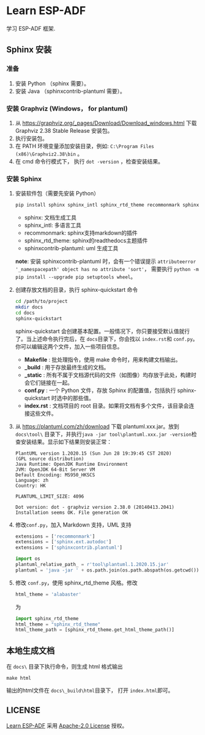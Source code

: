 # Learn ESP-ADF

学习 ESP-ADF 框架.

## Sphinx 安装

### 准备

1. 安装 Python （sphinx 需要）。
2. 安装 Java （sphinxcontrib-plantuml 需要）。

### 安装 Graphviz (Windows， for plantuml)

1. 从 <https://graphviz.org/_pages/Download/Download_windows.html> 下载 Graphviz 2.38 Stable Release 安装包。
2. 执行安装包。
3. 在 PATH 环境变量添加安装目录，例如: `C:\Program Files (x86)\Graphviz2.38\bin` 。
4. 在 cmd 命令行模式下， 执行 `dot -version` ，检查安装结果。

### 安装 Sphinx

1. 安装软件包（需要先安装 Python）

    ```sh
    pip install sphinx sphinx_intl sphinx_rtd_theme recommonmark sphinxcontrib-plantuml
    ```

    * sphinx: 文档生成工具
    * sphinx_intl: 多语言工具
    * recommonmark: sphinx支持markdown的插件
    * sphinx_rtd_theme: sphinx的readthedocs主题插件
    * sphinxcontrib-plantuml: uml 生成工具

    **note**: 安装 sphinxcontrib-plantuml 时，会有一个错误提示 `attributeerror '_namespacepath' object has no attribute 'sort'`， 需要执行 `python -m pip install --upgrade pip setuptools wheel`。

2. 创建存放文档的目录，执行 sphinx-quickstart 命令

    ```sh
    cd /path/to/project
    mkdir docs
    cd docs
    sphinx-quickstart
    ```

    sphinx-quickstart 会创建基本配置。一般情况下，你只要接受默认值就行了。当上述命令执行完后，在 ```docs```目录下，你会找以 ```index.rst```和 ```conf.py```。 你可以编辑这两个文件，加入一些项目信息。

    * **Makefile** : 批处理指令，使用 make 命令时，用来构建文档输出。
    * **_build** : 用于存放最终生成的文档。
    * **_static** : 所有不属于文档源代码的文件（如图像）均存放于此处，构建时会它们链接在一起。
    * **conf.py** : 一个 Python 文件，存放 Sphinx 的配置值，包括执行 sphinx-quickstart 时选中的那些值。
    * **index.rst** : 文档项目的 root 目录。如果将文档有多个文件，该目录会连接这些文件。

3. 从 <https://plantuml.com/zh/download> 下载 plantuml.xxx.jar。放到 `docs\tool\` 目录下，并执行`java -jar tool\plantuml.xxx.jar -version`检查安装结果。显示如下结果则安装正常：

    ```log
    PlantUML version 1.2020.15 (Sun Jun 28 19:39:45 CST 2020)
    (GPL source distribution)
    Java Runtime: OpenJDK Runtime Environment
    JVM: OpenJDK 64-Bit Server VM
    Default Encoding: MS950_HKSCS
    Language: zh
    Country: HK

    PLANTUML_LIMIT_SIZE: 4096

    Dot version: dot - graphviz version 2.38.0 (20140413.2041)
    Installation seems OK. File generation OK
    ```

4. 修改```conf.py```，加入 Markdown 支持，UML 支持

    ```python
    extensions = ['recommonmark']
    extensions = ['sphinx.ext.autodoc']
    extensions = ['sphinxcontrib.plantuml']

    import os
    plantuml_relative_path_ = r'tool\plantuml.1.2020.15.jar'
    plantuml = 'java -jar ' + os.path.join(os.path.abspath(os.getcwd()), plantuml_relative_path_)

5. 修改 ```conf.py```，使用 sphinx_rtd_theme 风格。修改

    ```python
    html_theme = 'alabaster'
    ```

    为

    ```python
    import sphinx_rtd_theme
    html_theme = "sphinx_rtd_theme"
    html_theme_path = [sphinx_rtd_theme.get_html_theme_path()]

## 本地生成文档

在 `docs\` 目录下执行命令，则生成 html 格式输出

```shell
make html
```

输出的html文件在 ```docs\_build\html```目录下， 打开 ```index.html```即可。

## LICENSE

[Learn ESP-ADF](https://github.com/liangzhu2008/learn-esp-adf) 采用 [Apache-2.0 License](https://github.com/liangzhu2008/learn-esp-adf/blob/master/LICENSE) 授权。

 <!-- [ESP-IDF](https://github.com/espressif/esp-idf) 采用 [Apache-2.0 License](https://github.com/espressif/esp-idf/blob/master/LICENSE) 授权。 -->

<!-- [ESP-ADF](https://github.com/espressif/esp-adf) 采用 [ESPRESSIF MIT License](https://github.com/espressif/esp-adf/blob/master/LICENSE) 授权。 -->
